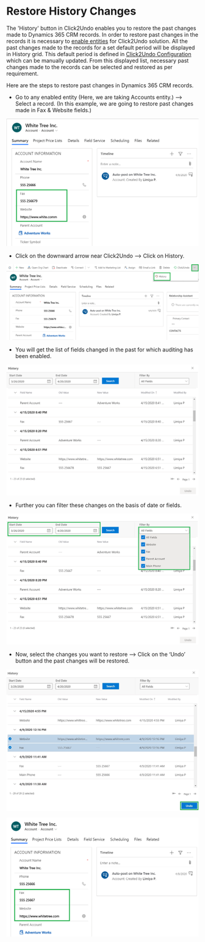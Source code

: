 # Restore History Changes

The 'History' button in Click2Undo enables you to restore the past changes made to Dynamics 365 CRM records. In order to restore past changes in the records it is necessary to [enable entities](https://docs.inogic.com/click2undo/configuration/enable-entities) for Click2Undo solution. All the past changes made to the records for a set default period will be displayed in History grid. This default period is defined in [Click2Undo Configuration](https://docs.inogic.com/click2undo/configuration/click2undo-configuration) which can be manually updated. From this displayed list, necessary past changes made to the records can be selected and restored as per requirement.

Here are the steps to restore past changes in Dynamics 365 CRM records.

* Go to any enabled entity (Here, we are taking Accounts entity.) --> Select a record. (In this example, we are going to restore past changes made in Fax & Website fields.)

![](../../.gitbook/assets/His4.1.png)

* Click on the downward arrow near Click2Undo --> Click on History.

![](<../../.gitbook/assets/His4.2 (1).png>)

* You will get the list of fields changed in the past for which auditing has been enabled.

![](../../.gitbook/assets/His3.5.png)

* Further you can filter these changes on the basis of date or fields.

![](<../../.gitbook/assets/His3.6 (1).png>)

* Now, select the changes you want to restore --> Click on the ‘Undo’ button and the past changes will be restored.

![](../../.gitbook/assets/His5.2.jpg)

![](<../../.gitbook/assets/His4.4 (1).png>)

